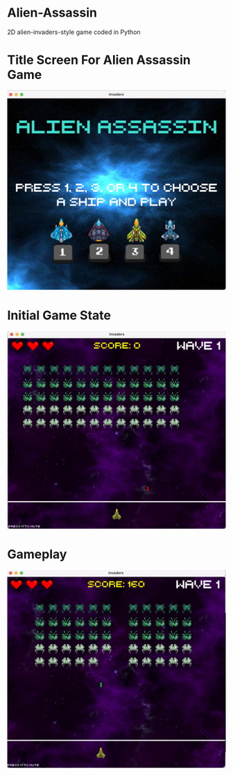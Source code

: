 # Alien-Assassin
2D alien-invaders-style game coded in Python

# Title Screen For Alien Assassin Game
![Alt text](alien-screenshots/title.png?raw=true "Title")

# Initial Game State
![Alt text](alien-screenshots/init.png?raw=true "Title")

# Gameplay
![Alt text](alien-screenshots/game.png?raw=true "Title")
